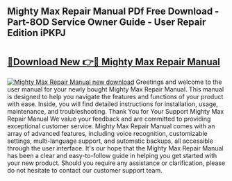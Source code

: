## Mighty Max Repair Manual PDf Free Download - Part-8OD Service Owner Guide - User Repair Edition iPKPJ

# <h2><a href="http://bc48774.oget.top/?id=Mighty+Max+Repair+Manual">🔗Download New 👉🔴 Mighty Max Repair Manual</a></h2>

[![Mighty Max Repair Manual new download](https://i.imgur.com/5g1atiW.png)](http://bc48774.oget.top/?id=Mighty+Max+Repair+Manual)
Greetings and welcome to the user manual for your newly bought Mighty Max Repair Manual. This manual is designed to help you navigate the features and functions of your product with ease. Inside, you will find detailed instructions for installation, usage, maintenance, and troubleshooting. Thank You for Your Support Mighty Max Repair Manual We value your feedback and are committed to providing exceptional customer service. Mighty Max Repair Manual comes with an array of advanced features, including voice recognition, customizable settings, multi-language support, and automatic backups, all accessible through the user interface. It's our hope that the Mighty Max Repair Manual has been a clear and easy-to-follow guide in helping you get started with your new product. Should you require any assistance or clarification, please do not hesitate to contact our customer support team.

